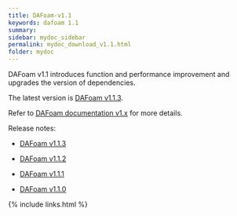 ```yaml
---
title: DAFoam-v1.1
keywords: dafoam 1.1
summary: 
sidebar: mydoc_sidebar
permalink: mydoc_download_v1.1.html
folder: mydoc
---
```


DAFoam v1.1 introduces function and performance improvement and upgrades the version of dependencies.

The latest version is [DAFoam v1.1.3](https://github.com/mdolab/dafoam/archive/v1.1.3.tar.gz).

Refer to [DAFoam documentation v1.x](https://dafoam.rtfd.io) for more details.

Release notes:

- [DAFoam v1.1.3](https://github.com/mdolab/dafoam/releases/tag/v1.1.3)

- [DAFoam v1.1.2](https://github.com/mdolab/dafoam/releases/tag/v1.1.2)

- [DAFoam v1.1.1](https://github.com/mdolab/dafoam/releases/tag/v1.1.1)

- [DAFoam v1.1.0](https://github.com/mdolab/dafoam/releases/tag/v1.1.0)

{% include links.html %}
